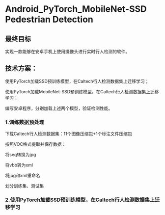 # Android_PyTorch_MobileNet-SSD Pedestrian Detection
## 最终目标
实现一款能够在安卓手机上使用摄像头进行实时行人检测的软件。
## 技术方案：
使用PyTorch加载SSD预训练模型，在Caltech行人检测数据集上迁移学习；

使用PyTorch加载MobileNet-SSD预训练模型，在Caltech行人检测数据集上迁移学习；

编写安卓程序，分别加载上述两个模型，验证检测性能。

### 1.训练数据预处理
下载Caltech行人检测数据集：11个图像压缩包+1个标注文件压缩包

按照VOC格式提取并保存数据：

将seq转换为jpg

将vbb转为xml

将jpg和xml重命名

划分训练集、测试集

### 2.使用PyTorch加载SSD预训练模型，在Caltech行人检测数据集上迁移学习
